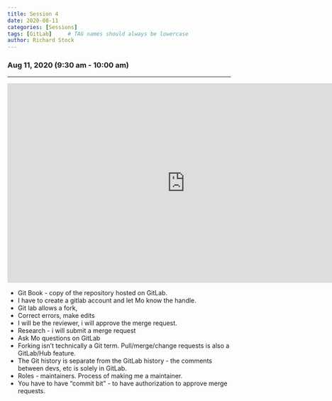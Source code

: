 ```yaml
---
title: Session 4
date: 2020-08-11
categories: [Sessions]
tags: [GitLab]     # TAG names should always be lowercase
author: Richard Stock
---
```


### Aug 11, 2020 (9:30 am - 10:00 am)
---

<iframe width="800" height="450" src="https://www.youtube.com/embed/tZBuYMj5abE?start=1" frameborder="0" allow="accelerometer; autoplay; encrypted-media; gyroscope; picture-in-picture" allowfullscreen></iframe>

- Git Book - copy of the repository hosted on GitLab.
- I have to create a gitlab account and let Mo know the handle.
- Git lab allows a fork, 
- Correct errors, make edits
- I will be the reviewer, i will approve the merge request.
- Research - i will submit a merge request
- Ask Mo questions on GitLab
- Forking isn’t technically a Git term.  Pull/merge/change requests is also a GitLab/Hub feature.  
- The Git history is separate from the GitLab history - the comments between devs, etc is solely in GitLab.
- Roles - maintainers.  Process of making me a maintainer.  
- You have to have “commit bit” - to have authorization to approve merge requests.
